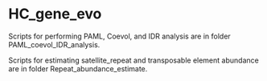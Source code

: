 # HC_gene_evo
Scripts for performing PAML, Coevol, and IDR analysis are in folder PAML_coevol_IDR_analysis.

Scripts for estimating satellite_repeat and transposable element abundance are in folder Repeat_abundance_estimate.
